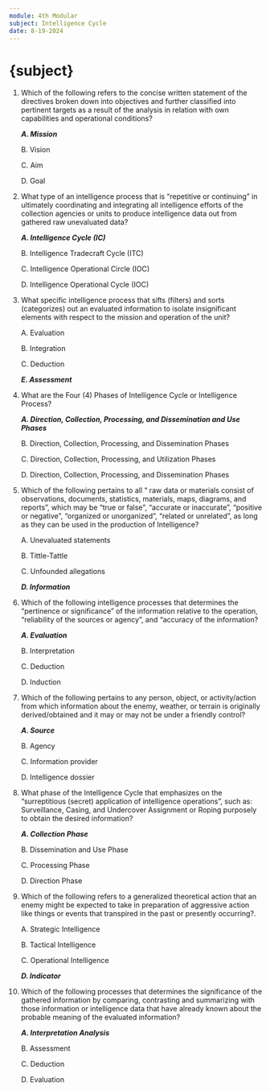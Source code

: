```yaml
---
module: 4th Modular
subject: Intelligence Cycle
date: 8-19-2024
---
```


# {subject}

1. Which of the following refers to the concise written statement of the directives broken down into objectives and further classified into pertinent targets as a result of the analysis in relation with own capabilities and operational conditions?

   **_A. Mission_**

   B. Vision

   C. Aim

   D. Goal

2. What type of an intelligence process that is “repetitive or continuing” in ultimately coordinating and integrating all intelligence efforts of the collection agencies or units to produce intelligence data out from gathered raw unevaluated data?

   **_A. Intelligence Cycle (IC)_**

   B. Intelligence Tradecraft Cycle (ITC)

   C. Intelligence Operational Circle (IOC)

   D. Intelligence Operational Cycle (IOC)

3. What specific intelligence process that sifts (filters) and sorts (categorizes) out an evaluated information to isolate insignificant elements with respect to the mission and operation of the unit?

   A. Evaluation

   B. Integration

   C. Deduction

   **_E. Assessment_**

4. What are the Four (4) Phases of Intelligence Cycle or Intelligence Process?

   **_A. Direction, Collection, Processing, and Dissemination and Use Phases_**

   B. Direction, Collection, Processing, and Dissemination Phases

   C. Direction, Collection, Processing, and Utilization Phases

   D. Direction, Collection, Processing, and Dissemination Phases

5. Which of the following pertains to all “ raw data or materials consist of observations, documents, statistics, materials, maps, diagrams, and reports”, which may be “true or false”, “accurate or inaccurate”, “positive or negative”, “organized or unorganized”, “related or unrelated”, as long as they can be used in the production of Intelligence?

   A. Unevaluated statements

   B. Tittle-Tattle

   C. Unfounded allegations

   **_D. Information_**

6. Which of the following intelligence processes that determines the “pertinence or significance” of the information relative to the operation, “reliability of the sources or agency”, and “accuracy of the information?

   **_A. Evaluation_**

   B. Interpretation

   C. Deduction

   D. Induction

7. Which of the following pertains to any person, object, or activity/action from which information about the enemy, weather, or terrain is originally derived/obtained and it may or may not be under a friendly control?

   **_A. Source_**

   B. Agency

   C. Information provider

   D. Intelligence dossier

8. What phase of the Intelligence Cycle that emphasizes on the “surreptitious (secret) application of intelligence operations”, such as: Surveillance, Casing, and Undercover Assignment or Roping purposely to obtain the desired information?

   **_A. Collection Phase_**

   B. Dissemination and Use Phase

   C. Processing Phase

   D. Direction Phase

9. Which of the following refers to a generalized theoretical action that an enemy might be expected to take in preparation of aggressive action like things or events that transpired in the past or presently occurring?.

   A. Strategic Intelligence

   B. Tactical Intelligence

   C. Operational Intelligence

   **_D. Indicator_**

10. Which of the following processes that determines the significance of the gathered information by comparing, contrasting and summarizing with those information or intelligence data that have already known about the probable meaning of the evaluated information?

    **_A. Interpretation Analysis_**

    B. Assessment

    C. Deduction

    D. Evaluation
